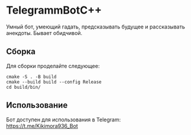 # TelegrammBotC++

Умный бот, умеющий гадать, предсказывать будущее и рассказывать анекдоты. Бывает обидчивой.

## Сборка

Для сборки проделайте следующее:

```
cmake -S . -B build
cmake --build build --config Release
cd build/bin/
```

## Использование

Бот доступен для использования в Telegram: https://t.me/Kikimora936_Bot
